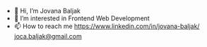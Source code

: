 - 👋 Hi, I’m Jovana Baljak
- 👀 I’m interested in Frontend Web Development
- 📫 How to reach me https://www.linkedin.com/in/jovana-baljak/
                     joca.baljak@gmail.com

<!---
jovanabaljak/jovanabaljak is a ✨ special ✨ repository because its `README.md` (this file) appears on your GitHub profile.
You can click the Preview link to take a look at your changes.
--->
